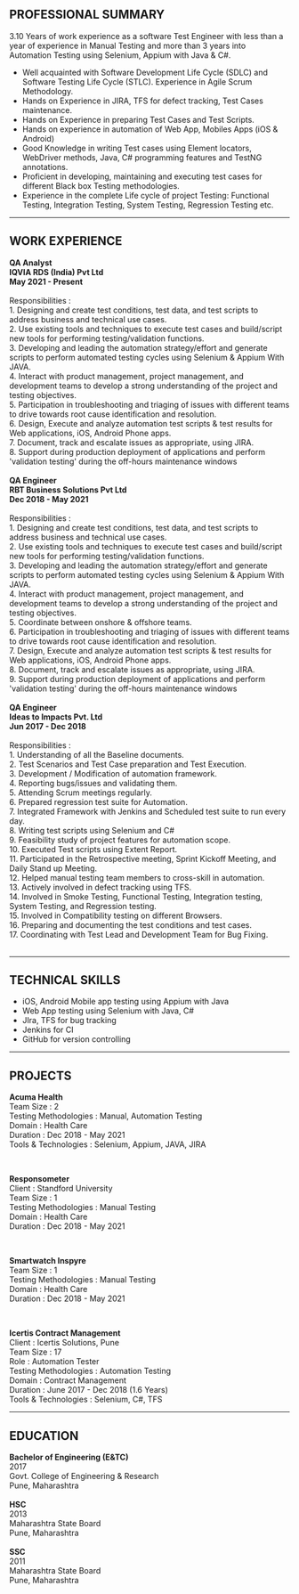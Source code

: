 ## PROFESSIONAL SUMMARY

3.10 Years of work experience as a software Test Engineer with less than a year of experience
in Manual Testing and more than 3 years into Automation Testing using Selenium, Appium with Java
& C#.

* Well acquainted with Software Development Life Cycle (SDLC) and Software Testing Life Cycle (STLC). Experience in Agile Scrum Methodology.
* Hands on Experience in JIRA, TFS for defect tracking, Test Cases maintenance.
* Hands on Experience in preparing Test Cases and Test Scripts.
* Hands on experience in automation of Web App, Mobiles Apps (iOS & Android)
* Good Knowledge in writing Test cases using Element locators, WebDriver methods, Java, C# programming features and TestNG annotations.
* Proficient in developing, maintaining and executing test cases for different Black box Testing methodologies.
* Experience in the complete Life cycle of project Testing: Functional Testing, Integration Testing,
System Testing, Regression Testing etc.

---

## WORK EXPERIENCE

<div>
	<div><span><b>QA Analyst</b></span>
    </div>
	<div>
		<span><b>IQVIA RDS (India) Pvt Ltd</b></span>
	</div>
	<div><b>May 2021 - Present</b></div>
 <div><br>Responsibilities :
<div>1. Designing and create test conditions, test data, and test scripts to address business and technical use cases.</div>
<div>2. Use existing tools and techniques to execute test cases and build/script new tools for performing testing/validation functions.</div>
<div>3. Developing and leading the automation strategy/effort and generate scripts to perform automated testing cycles using Selenium &amp; Appium With JAVA.</div>
<div>4. Interact with product management, project management, and development teams to develop a strong understanding of the project and testing objectives.</div>
<div>5. Participation in troubleshooting and triaging of issues with different teams to drive towards root cause identification and resolution.</div>
<div>6. Design, Execute and analyze automation test scripts &amp; test results for Web applications, iOS, Android Phone apps.</div>
<div>7. Document, track and escalate issues as appropriate, using JIRA.</div>
<div>8. Support during production deployment of applications and perform 'validation testing' during the off-hours maintenance windows</div></div>
</div>
<span>&nbsp;</span>
<div>
	<div><span><b>QA Engineer</b></span>
    </div>
	<div>
		<span><b>RBT Business Solutions Pvt Ltd</b></span>
	</div>
	<div><b>Dec 2018 - May 2021</b></div>
 <div><br>Responsibilities :
<div>1. Designing and create test conditions, test data, and test scripts to address business and technical use cases.</div>
<div>2. Use existing tools and techniques to execute test cases and build/script new tools for performing testing/validation functions.</div>
<div>3. Developing and leading the automation strategy/effort and generate scripts to perform automated testing cycles using Selenium &amp; Appium With JAVA.</div>
<div>4. Interact with product management, project management, and development teams to develop a strong understanding of the project and testing objectives.</div>
<div>5. Coordinate between onshore &amp; offshore teams.</div>
<div>6. Participation in troubleshooting and triaging of issues with different teams to drive towards root cause identification and resolution.</div>
<div>7. Design, Execute and analyze automation test scripts &amp; test results for Web applications, iOS, Android Phone apps.</div>
<div>8. Document, track and escalate issues as appropriate, using JIRA.</div>
<div>9. Support during production deployment of applications and perform 'validation testing' during the off-hours maintenance windows</div></div>
</div>
<span>&nbsp;</span>
<div>
	<div>
		<span><b>QA Engineer</b></span>
	</div>
	<div>
		<span><b>Ideas to Impacts Pvt. Ltd</b></span>
	</div>
	<div><b>Jun 2017 - Dec 2018</b></div>
    <div><br>Responsibilities :
<div>1. Understanding of all the Baseline documents.</div>
<div>2. Test Scenarios and Test Case preparation and Test Execution.</div>
<div>3. Development / Modification of automation framework.</div>
<div>4. Reporting bugs/issues and validating them.</div>
<div>5. Attending Scrum meetings regularly.</div>
<div>6. Prepared regression test suite for Automation.</div>
<div>7. Integrated Framework with Jenkins and Scheduled test suite to run every day.</div>
<div>8. Writing test scripts using Selenium and C#</div>
<div>9. Feasibility study of project features for automation scope.</div>
<div>10. Executed Test scripts using Extent Report.</div>
<div>11. Participated in the Retrospective meeting, Sprint Kickoff Meeting, and Daily Stand up Meeting.</div>
<div>12. Helped manual testing team members to cross-skill in automation.</div>
<div>13. Actively involved in defect tracking using TFS.</div>
<div>14. Involved in Smoke Testing, Functional Testing, Integration testing, System Testing, and Regression testing.</div>
<div>15. Involved in Compatibility testing on different Browsers.</div>
<div>16. Preparing and documenting the test conditions and test cases.</div>
	    <div>17. Coordinating with Test Lead and Development Team for Bug Fixing.</div><br></div>
</div>

---

## TECHNICAL SKILLS
* iOS, Android Mobile app testing using Appium with Java
* Web App testing using Selenium with Java, C#
* JIra, TFS for bug tracking
* Jenkins for CI
* GitHub for version controlling

---

## PROJECTS
<div><b>Acuma Health</b></div>
<div>Team Size : 2</div>
<div>Testing Methodologies : Manual, Automation Testing</div>
<div>Domain : Health Care</div>
<div>Duration : Dec 2018 - May 2021</div>
<div>Tools & Technologies : Selenium, Appium, JAVA, JIRA</div>

<span>&nbsp;</span>

<div><b>Responsometer</b></div>
<div>Client : Standford University</div>
<div>Team Size : 1</div>
<div>Testing Methodologies : Manual Testing</div>
<div>Domain : Health Care</div>
<div>Duration : Dec 2018 - May 2021</div>
	
<span>&nbsp;</span>

<div><b>Smartwatch Inspyre</b></div>
<div>Team Size : 1</div>
<div>Testing Methodologies : Manual Testing</div>
<div>Domain : Health Care</div>
<div>Duration : Dec 2018 - May 2021</div>
	
<span>&nbsp;</span>

<div><b>Icertis Contract Management</b></div>
<div>Client : Icertis Solutions, Pune</div>
<div>Team Size : 17</div>
<div>Role : Automation Tester</div>
<div>Testing Methodologies : Automation Testing</div>
<div>Domain : Contract Management</div>
<div>Duration : June 2017 - Dec 2018 (1.6 Years)</div>
<div>Tools & Technologies : Selenium, C#, TFS<br></div>

---

## EDUCATION

<div><b>Bachelor of Engineering (E&TC)</b></div> 
<div>2017</div>
<div>Govt. College of Engineering & Research</div>
<div>Pune, Maharashtra</div>
<div><span>&nbsp;</span></div>
<div><b>HSC</b></div>
<div>2013</div>
<div>Maharashtra State Board
<div>Pune, Maharashtra
<div><span>&nbsp;</span></div>
<div><b>SSC</b></div>
<div>2011</div>
<div>Maharashtra State Board</div>
<div>Pune, Maharashtra</div>
